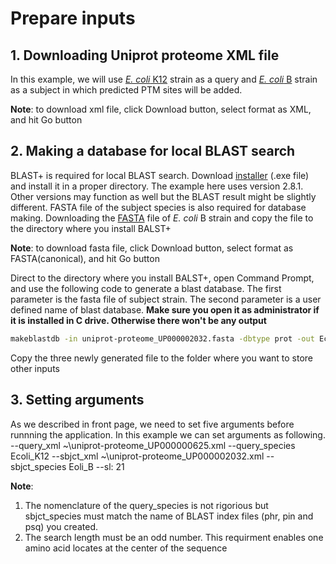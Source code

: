 # Prepare inputs
## 1. Downloading Uniprot proteome XML file
In this example, we will use [_E. coli_ K12](https://www.uniprot.org/uniprot/?query=proteome:UP000000625) strain as a query and [_E. coli_ B](https://www.uniprot.org/uniprot/?query=proteome:UP000002032) strain as a subject in which predicted PTM sites will be added.

**Note**: to download xml file, click Download button, select format as XML, and hit Go button



## 2. Making a database for local BLAST search

BLAST+ is required for local BLAST search. Download [installer](https://ftp.ncbi.nlm.nih.gov/blast/executables/blast+/2.8.1/) (.exe file) and install it in a proper directory. The example here uses version 2.8.1. Other versions may function as well but the BLAST result might be slightly different.
FASTA file of the subject species is also required for database making. Downloading the [FASTA](https://www.uniprot.org/uniprot/?query=proteome:UP000002032) file of _E. coli_ B strain and copy the file to the directory where you install BALST+

**Note**: to download fasta file, click Download button, select format as FASTA(canonical), and hit Go button

Direct to the directory where you install BALST+, open Command Prompt, and use the following code to generate a blast database. The first parameter is the fasta file of subject strain. The second parameter is a user defined name of blast database. **Make sure you open it as administrator if it is installed in C drive. Otherwise there won't be any output** 
```bash
makeblastdb -in uniprot-proteome_UP000002032.fasta -dbtype prot -out Ecoli_B
```
Copy the three newly generated file to the folder where you want to store other inputs


## 3. Setting arguments
As we described in front page, we need to set five arguments before runnning the application. In this example we can set arguments as following.
--query_xml ~\uniprot-proteome_UP000000625.xml
--query_species Ecoli_K12
--sbjct_xml ~\uniprot-proteome_UP000002032.xml
--sbjct_species Eoli_B
--sl: 21

**Note**: 
1. The nomenclature of the query_species is not rigorious but sbjct_species must match the name of BLAST index files (phr, pin and psq) you created.
2. The search length must be an odd number. This requirment enables one amino acid locates at the center of the sequence
